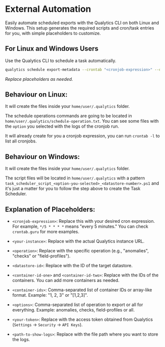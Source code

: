 # External Automation

Easily automate scheduled exports with the Qualytics CLI on both Linux and Windows. This setup generates the required scripts and cron/task entries for you, with simple placeholders to customize.

## For Linux and Windows Users

Use the Qualytics CLI to schedule a task automatically.

```bash
qualytics schedule export-metadata --crontab "<cronjob-expression>" --datastore <datastore-id> --containers <container-ids> --options <metadata-options>
```

_Replace placeholders as needed._

## Behaviour on Linux:

It will create the files inside your `home/user/.qualytics` folder.

The schedule operations commands are going to be located in `home/user/.qualytics/schedule-operation.txt`.
You can see some files with the `option` you selected with the logs of the cronjob run.

It will already create for you a cronjob expression, you can run `crontab -l` to list all cronjobs.

## Behaviour on Windows:

It will create the files inside your `home/user/.qualytics` folder.

The script files will be located in `home/user/.qualytics` with a pattern `task_scheduler_script_<option-you-selected>_<datastore-number>.ps1` and it's just a matter for you to follow the step above to create the Task Scheduler.

## Explanation of Placeholders:

* `<cronjob-expression>`: Replace this with your desired cron expression. For example, `*/5 * * * *` means "every 5 minutes." You can check `crontab.guru` for more examples.

* `<your-instance>`: Replace with the actual Qualytics instance URL.

* `<operation>`: Replace with the specific operation (e.g., "anomalies", "checks" or "field-profiles").

* `<datastore-id>`: Replace with the ID of the target datastore.

* `<container-id-one>` and `<container-id-two>`: Replace with the IDs of the containers. You can add more containers as needed.

* `<container-ids>`: Comma-separated list of container IDs or array-like format. Example: "1, 2, 3" or "[1,2,3]".

* `<options>`: Comma-separated list of operation to export or all for everything. Example: anomalies, checks, field-profiles or all.

* `<your-token>`: Replace with the access token obtained from Qualytics (`Settings` -> `Security` -> `API Keys`).

* `<path-to-show-logs>`: Replace with the file path where you want to store the logs.
